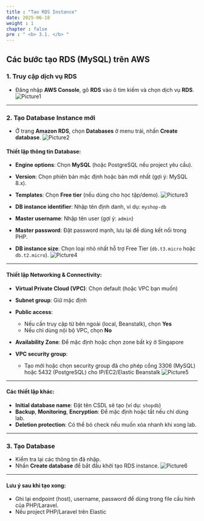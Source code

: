 ```yaml
---
title : "Tạo RDS Instance"
date: 2025-06-18
weight : 1
chapter : false
pre : " <b> 3.1. </b> "
---
```


## Các bước tạo RDS (MySQL) trên AWS

### 1. Truy cập dịch vụ RDS

- Đăng nhập **AWS Console**, gõ **RDS** vào ô tìm kiếm và chọn dịch vụ **RDS**.
![Picture1](/images/3.1/image1.png)

---

### 2. Tạo Database Instance mới

- Ở trang **Amazon RDS**, chọn **Databases** ở menu trái, nhấn **Create database**.
![Picture2](/images/3.1/image2.png)

#### Thiết lập thông tin Database:

- **Engine options**: Chọn **MySQL** (hoặc PostgreSQL nếu project yêu cầu).
- **Version**: Chọn phiên bản mặc định hoặc bản mới nhất (gợi ý: MySQL 8.x).
- **Templates**: Chọn **Free tier** (nếu dùng cho học tập/demo).
![Picture3](/images/3.1/image3.png)

- **DB instance identifier**: Nhập tên định danh, ví dụ: `myshop-db`
- **Master username**: Nhập tên user (gợi ý: `admin`)
- **Master password**: Đặt password mạnh, lưu lại để dùng kết nối trong PHP.
- **DB instance size**: Chọn loại nhỏ nhất hỗ trợ Free Tier (`db.t3.micro` hoặc `db.t2.micro`).
![Picture4](/images/3.1/image4.png)

---

#### Thiết lập Networking & Connectivity:

- **Virtual Private Cloud (VPC)**: Chọn default (hoặc VPC bạn muốn)
- **Subnet group**: Giữ mặc định
- **Public access**:  
  - Nếu cần truy cập từ bên ngoài (local, Beanstalk), chọn **Yes**
  - Nếu chỉ dùng nội bộ VPC, chọn **No**
- **Availability Zone**: Để mặc định hoặc chọn zone bất kỳ ở Singapore

- **VPC security group**:  
  - Tạo mới hoặc chọn security group đã cho phép cổng 3306 (MySQL) hoặc 5432 (PostgreSQL) cho IP/EC2/Elastic Beanstalk
![Picture5](/images/3.1/image5.png)

---

#### Các thiết lập khác:

- **Initial database name**: Đặt tên CSDL sẽ tạo (ví dụ: `shopdb`)
- **Backup**, **Monitoring**, **Encryption**: Để mặc định hoặc tắt nếu chỉ dùng lab.
- **Deletion protection**: Có thể bỏ check nếu muốn xóa nhanh khi xong lab.

---

### 3. Tạo Database

- Kiểm tra lại các thông tin đã nhập.
- Nhấn **Create database** để bắt đầu khởi tạo RDS instance.
![Picture6](/images/3.1/image6.png)

---

#### **Lưu ý sau khi tạo xong:**
- Ghi lại endpoint (host), username, password để dùng trong file cấu hình của PHP/Laravel.
- Nếu project PHP/Laravel trên Elastic

